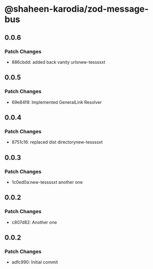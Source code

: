 # @shaheen-karodia/zod-message-bus

## 0.0.6

### Patch Changes

- 886cbdd: added back vanity urlsnew-tessssxt

## 0.0.5

### Patch Changes

- 69e84f8: Implemented GeneralLink Resolver

## 0.0.4

### Patch Changes

- 8751c16: replaced dist directorynew-tessssxt

## 0.0.3

### Patch Changes

- 1c0ed0a:new-tessssxt another one

## 0.0.2

### Patch Changes

- c807d82: Another one

## 0.0.2

### Patch Changes

- adfc990: Initial commit
